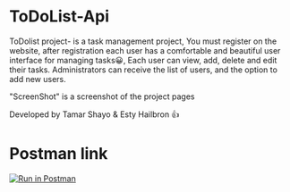 # ToDoList-Api
ToDolist project-
is a task management project,
You must register on the website, after registration each user has a comfortable and beautiful user interface for managing tasks😀,
Each user can view, add, delete and edit their tasks.
Administrators can receive the list of users, and the option to add new users.

"ScreenShot" is a screenshot of the project pages

Developed by Tamar Shayo & Esty Hailbron 👍
# Postman link
[![Run in Postman](https://run.pstmn.io/button.svg)](https://app.getpostman.com/run-collection/24869712-26aa4937-19d3-495b-90ed-d615df22ad8f?action=collection%2Ffork&collection-url=entityId%3D24869712-26aa4937-19d3-495b-90ed-d615df22ad8f%26entityType%3Dcollection%26workspaceId%3D2a4982b8-b1f0-4dfb-8389-02ee815779b7)